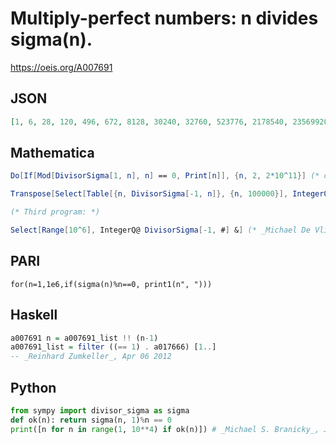 # Multiply\-perfect numbers: n divides sigma\(n\)\.
https://oeis.org/A007691
## JSON
```JSON
[1, 6, 28, 120, 496, 672, 8128, 30240, 32760, 523776, 2178540, 23569920, 33550336, 45532800, 142990848, 459818240, 1379454720, 1476304896, 8589869056, 14182439040, 31998395520, 43861478400, 51001180160, 66433720320, 137438691328, 153003540480, 403031236608]
```
## Mathematica
```Mathematica
Do[If[Mod[DivisorSigma[1, n], n] == 0, Print[n]], {n, 2, 2*10^11}] (* or *)
```
```Mathematica
Transpose[Select[Table[{n, DivisorSigma[-1, n]}, {n, 100000}], IntegerQ[ #[[2]] ]& ] ][[1]]
```
```Mathematica
(* Third program: *)
```
```Mathematica
Select[Range[10^6], IntegerQ@ DivisorSigma[-1, #] &] (* _Michael De Vlieger_, Mar 19 2021 *)
```
## PARI
```PARI
for(n=1,1e6,if(sigma(n)%n==0, print1(n", ")))
```
## Haskell
```Haskell
a007691 n = a007691_list !! (n-1)
a007691_list = filter ((== 1) . a017666) [1..]
-- _Reinhard Zumkeller_, Apr 06 2012
```
## Python
```Python
from sympy import divisor_sigma as sigma
def ok(n): return sigma(n, 1)%n == 0
print([n for n in range(1, 10**4) if ok(n)]) # _Michael S. Branicky_, Jan 06 2021
```
